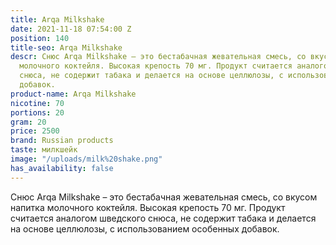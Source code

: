 ```yaml
---
title: Arqa Milkshake
date: 2021-11-18 07:54:00 Z
position: 140
title-seo: Arqa Milkshake
descr: Снюс Arqa Milkshake – это бестабачная жевательная смесь, со вкусом напитка
  молочного коктейля. Высокая крепость 70 мг. Продукт считается аналогом шведского
  снюса, не содержит табака и делается на основе целлюлозы, с использованием особенных
  добавок.
product-name: Arqa Milkshake
nicotine: 70
portions: 20
gram: 20
price: 2500
brand: Russian products
taste: милкшейк
image: "/uploads/milk%20shake.png"
has_availability: false
---
```


Снюс Arqa Milkshake – это бестабачная жевательная смесь, со вкусом напитка молочного коктейля. Высокая крепость 70 мг. Продукт считается аналогом шведского снюса, не содержит табака и делается на основе целлюлозы, с использованием особенных добавок.
